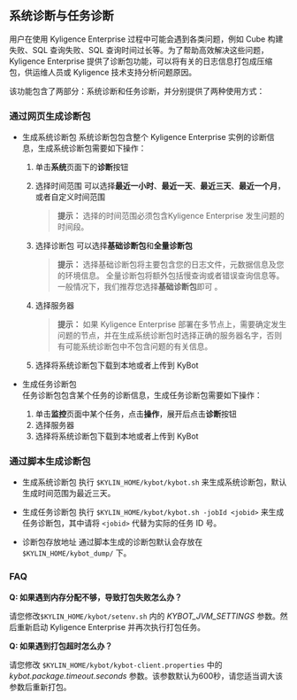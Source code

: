 ## 系统诊断与任务诊断

用户在使用 Kyligence Enterprise 过程中可能会遇到各类问题，例如 Cube 构建失败、SQL 查询失败、SQL 查询时间过长等。为了帮助高效解决这些问题，Kyligence Enterprise 提供了诊断包功能，可以将有关的日志信息打包成压缩包，供运维人员或 Kyligence 技术支持分析问题原因。

该功能包含了两部分：系统诊断和任务诊断，并分别提供了两种使用方式：

### 通过网页生成诊断包 

- 生成系统诊断包
  系统诊断包包含整个 Kyligence Enterprise 实例的诊断信息，生成系统诊断包需要如下操作：
  1. 单击**系统**页面下的**诊断**按钮
  2. 选择时间范围
     可以选择**最近一小时**、**最近一天**、**最近三天**、**最近一个月**，或者自定义时间范围

     > **提示：** 选择的时间范围必须包含Kyligence Enterprise 发生问题的时间段。
  3. 选择诊断包
     可以选择**基础诊断包**和**全量诊断包**

     > **提示：** 选择基础诊断包将主要包含您的日志文件，元数据信息及您的环境信息。 全量诊断包将额外包括慢查询或者错误查询信息等。 一般情况下，我们推荐您选择**基础诊断包**即可 。 
  4. 选择服务器

     > **提示：** 如果 Kyligence Enterprise 部署在多节点上，需要确定发生问题的节点，并在生成系统诊断包时选择正确的服务器名字，否则有可能系统诊断包中不包含问题的有关信息。
  5. 选择将系统诊断包下载到本地或者上传到 KyBot

- 生成任务诊断包  
  任务诊断包包含某个任务的诊断信息，生成任务诊断包需要如下操作：
  1. 单击**监控**页面中某个任务，点击**操作**，展开后点击**诊断**按钮
  2. 选择服务器
  3. 选择将系统诊断包下载到本地或者上传到 KyBot

### 通过脚本生成诊断包 

- 生成系统诊断包
  执行 `$KYLIN_HOME/kybot/kybot.sh` 来生成系统诊断包，默认生成时间范围为最近三天。
  
- 生成任务诊断包
  执行 `$KYLIN_HOME/kybot/kybot.sh -jobId <jobid>` 来生成任务诊断包，其中请将 `<jobid>` 代替为实际的任务 ID 号。
  
- 诊断包存放地址
  通过脚本生成的诊断包默认会存放在 `$KYLIN_HOME/kybot_dump/` 下。


### FAQ

**Q: 如果遇到内存分配不够，导致打包失败怎么办？**

请您修改`$KYLIN_HOME/kybot/setenv.sh` 内的 *KYBOT_JVM_SETTINGS* 参数。然后重新启动 Kyligence Enterprise 并再次执行打包任务。

**Q: 如果遇到打包超时怎么办？**

请您修改 `$KYLIN_HOME/kybot/kybot-client.properties` 中的 *kybot.package.timeout.seconds* 参数。该参数默认为600秒，请您适当调大该参数后重新打包。

